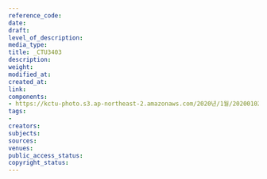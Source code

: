 ```yaml
---
reference_code: 
date: 
draft: 
level_of_description: 
media_type: 
title: _CTU3403
description: 
weight: 
modified_at: 
created_at: 
link: 
components:
- https://kctu-photo.s3.ap-northeast-2.amazonaws.com/2020년/1월/20200102_2020년+민주노총+시무식/_CTU3403.jpg
tags:
- 
creators: 
subjects: 
sources: 
venues: 
public_access_status: 
copyright_status: 
---
```

